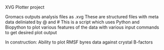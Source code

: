 XVG Plotter project

Gromacs outputs analysis files as .xvg 
These are structured files with meta data deliniated by @ and # 
This is a script which uses Python and Biopython to plot various features of the data with various input commands to get desired plot output

In construction: Ability to plot RMSF byres data against crystal B-factors

